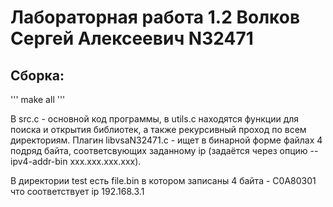 # Лабораторная работа 1.2 Волков Сергей Алексеевич N32471

## Сборка:
'''
make all
'''

В src.c - основной код программы, в utils.c находятся функции для поиска и открытия библиотек, а также рекурсивный проход по всем директориям.
Плагин libvsaN32471.c - ищет в бинарной форме файлах 4 подряд байта, соответсвующих заданному ip (задаётся через опцию --ipv4-addr-bin xxx.xxx.xxx.xxx).

В директории test есть file.bin в котором записаны 4 байта - C0A80301 что соответствует ip 192.168.3.1
